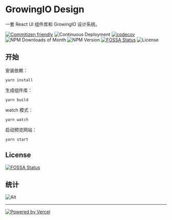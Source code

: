 # GrowingIO Design

一套 React UI 组件库和 GrowingIO 设计系统。

[![Commitizen friendly](https://img.shields.io/badge/commitizen-friendly-brightgreen.svg)](https://commitizen.github.io/cz-cli/)
![Continuous Deployment](https://github.com/growingio/gio-design/workflows/Continuous%20Deployment/badge.svg?branch=master)
[![codecov](https://codecov.io/gh/growingio/gio-design/branch/master/graph/badge.svg?token=9KSBW04X3Z)](https://codecov.io/gh/growingio/gio-design)
![NPM Downloads of Month](https://img.shields.io/npm/dm/@gio-design/components)
![NPM Version](https://img.shields.io/npm/v/@gio-design/components)
[![FOSSA Status](https://app.fossa.com/api/projects/git%2Bgithub.com%2Fgrowingio%2Fgio-design.svg?type=shield)](https://app.fossa.com/projects/git%2Bgithub.com%2Fgrowingio%2Fgio-design?ref=badge_shield)
![License](https://img.shields.io/github/license/growingio/gio-design)

## 开始

安装依赖：

```
yarn install
```

生成组件库：

```
yarn build
```

watch 模式：

```
yarn watch
```

启动预览网站：

```
yarn start
```

## License

[![FOSSA Status](https://app.fossa.com/api/projects/git%2Bgithub.com%2Fgrowingio%2Fgio-design.svg?type=large)](https://app.fossa.com/projects/git%2Bgithub.com%2Fgrowingio%2Fgio-design?ref=badge_large)

## 统计

![Alt](https://repobeats.axiom.co/api/embed/d97950a5273fc1c63612f4e41aae8c653311ed06.svg 'Repobeats analytics image')

---

[![Powered by Vercel](public/powered-by-vercel.svg)][vercel]

[vercel]: https://vercel.com/?utm_source=gio-design&utm_campaign=oss
